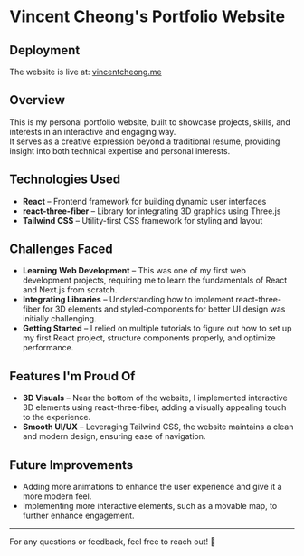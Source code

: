 # Vincent Cheong's Portfolio Website

## Deployment
The website is live at: [vincentcheong.me](https://www.vincentcheong.me/)

## Overview
This is my personal portfolio website, built to showcase projects, skills, and interests in an interactive and engaging way.  
It serves as a creative expression beyond a traditional resume, providing insight into both technical expertise and personal interests.

## Technologies Used
- **React** – Frontend framework for building dynamic user interfaces  
- **react-three-fiber** – Library for integrating 3D graphics using Three.js  
- **Tailwind CSS** – Utility-first CSS framework for styling and layout  

## Challenges Faced
- **Learning Web Development** – This was one of my first web development projects, requiring me to learn the fundamentals of React and Next.js from scratch.  
- **Integrating Libraries** – Understanding how to implement react-three-fiber for 3D elements and styled-components for better UI design was initially challenging.  
- **Getting Started** – I relied on multiple tutorials to figure out how to set up my first React project, structure components properly, and optimize performance.  

## Features I'm Proud Of
- **3D Visuals** – Near the bottom of the website, I implemented interactive 3D elements using react-three-fiber, adding a visually appealing touch to the experience.  
- **Smooth UI/UX** – Leveraging Tailwind CSS, the website maintains a clean and modern design, ensuring ease of navigation.  

## Future Improvements
- Adding more animations to enhance the user experience and give it a more modern feel. 
- Implementing more interactive elements, such as a movable map, to further enhance engagement.  

---

For any questions or feedback, feel free to reach out! 🚀
